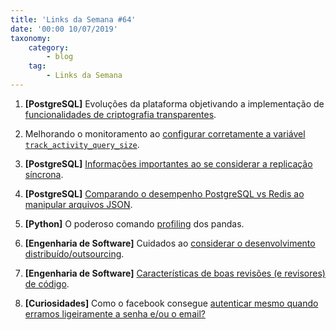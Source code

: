 ```yaml
---
title: 'Links da Semana #64'
date: '00:00 10/07/2019'
taxonomy:
    category:
        - blog
    tag:
        - Links da Semana
---
```


1. **[PostgreSQL]** Evoluções da plataforma objetivando a implementação de [funcionalidades de criptografia transparentes](https://momjian.us/main/blogs/pgblog/2019.html#September_27_2019).
1. Melhorando o monitoramento ao [configurar corretamente a variável `track_activity_query_size`](https://www.cybertec-postgresql.com/en/fixing-track_activity_query_size-in-postgresql-conf/).

1. **[PostgreSQL]** [Informações importantes ao se considerar a replicação síncrona](http://rhaas.blogspot.com/2019/09/synchronous-replication-is-trap.html).

1. **[PostgreSQL]** [Comparando o desempenho PostgreSQL vs Redis ao manipular arquivos JSON](https://www.peterbe.com/plog/redis-vs-postgres-blob-of-json).

1. **[Python]** O poderoso comando [profiling](https://towardsdatascience.com/exploring-your-data-with-just-1-line-of-python-4b35ce21a82d) dos pandas.

1. **[Engenharia de Software]** Cuidados ao [considerar o desenvolvimento distribuído/outsourcing](https://stackoverflow.blog/2019/10/01/pitfalls-avoid-outsourcing-software-development/).

1. **[Engenharia de Software]** [Características de boas revisões (e revisores) de código](https://stackoverflow.blog/2019/09/30/how-to-make-good-code-reviews-better).

1. **[Curiosidades]** Como o facebook consegue [autenticar mesmo quando erramos ligeiramente a senha e/ou o email?](https://security.stackexchange.com/questions/214814/why-can-i-log-in-to-my-facebook-account-with-a-misspelled-email-password)
